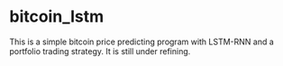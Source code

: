 # bitcoin_lstm
This is a simple bitcoin price predicting program with LSTM-RNN and a portfolio trading strategy. It is still under refining.
